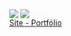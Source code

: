 <div>
    <a>
        <img align="center" src="https://github-readme-stats.vercel.app/api/top-langs/?username=Victornfb&layout=compact" />
    </a>
    <a>
        <img align="center" src="https://github-readme-stats.vercel.app/api?username=Victornfb&show_icons=true&count_private=true" />
    </a>
</div>
<div>
    <a title="Site" href="https://victornfb.com/">
        Site - Portfólio
    </a>
</div>
